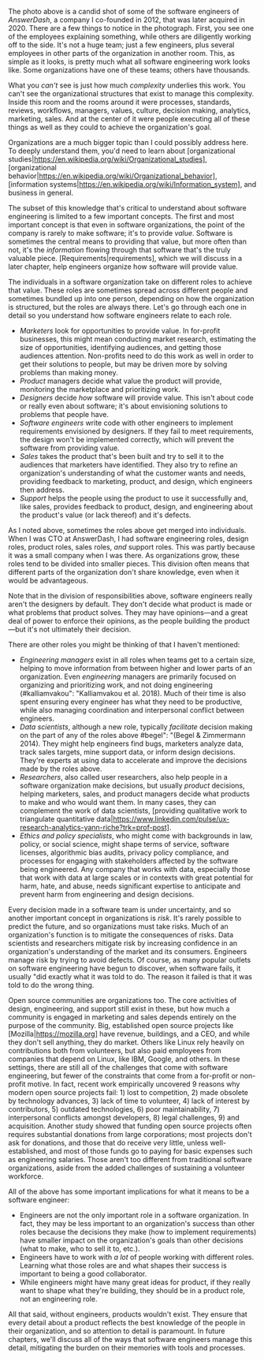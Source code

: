 The photo above is a candid shot of some of the software engineers of _AnswerDash_, a company I co-founded in 2012, that was later acquired in 2020. There are a few things to notice in the photograph. First, you see one of the employees explaining something, while others are diligently working off to the side. It's not a huge team; just a few engineers, plus several employees in other parts of the organization in another room. This, as simple as it looks, is pretty much what all software engineering work looks like. Some organizations have one of these teams; others have thousands.
		
What you _can't_ see is just how much _complexity_ underlies this work. You can't see the organizational structures that exist to manage this complexity. Inside this room and the rooms around it were processes, standards, reviews, workflows, managers, values, culture, decision making, analytics, marketing, sales. And at the center of it were people executing all of these things as well as they could to achieve the organization's goal.
		
Organizations are a much bigger topic than I could possibly address here. To deeply understand them, you'd need to learn about [organizational studies|https://en.wikipedia.org/wiki/Organizational_studies], [organizational behavior|https://en.wikipedia.org/wiki/Organizational_behavior], [information systems|https://en.wikipedia.org/wiki/Information_system], and business in general.
		
The subset of this knowledge that's critical to understand about software engineering is limited to a few important concepts. The first and most important concept is that even in software organizations, the point of the company is rarely to make software; it's to provide *value*<osterwalder15>. Software is sometimes the central means to providing that value, but more often than not, it's the _information_ flowing through that software that's the truly valuable piece. [Requirements|requirements], which we will discuss in a later chapter, help engineers organize how software will provide value.
		
The individuals in a software organization take on different roles to achieve that value. These roles are sometimes spread across different people and sometimes bundled up into one person, depending on how the organization is structured, but the roles are always there. Let's go through each one in detail so you understand how software engineers relate to each role.
		
* *Marketers* look for opportunities to provide value. In for-profit businesses, this might mean conducting market research, estimating the size of opportunities, identifying audiences, and getting those audiences attention. Non-profits need to do this work as well in order to get their solutions to people, but may be driven more by solving problems than making money.
* *Product* managers decide what value the product will provide, monitoring the marketplace and prioritizing work.
* *Designers* decide _how_ software will provide value. This isn't about code or really even about software; it's about envisioning solutions to problems that people have.
* *Software engineers* write code with other engineers to implement requirements envisioned by designers. If they fail to meet requirements, the design won't be implemented correctly, which will prevent the software from providing value.
* *Sales* takes the product that's been built and try to sell it to the audiences that marketers have identified. They also try to refine an organization's understanding of what the customer wants and needs, providing feedback to marketing, product, and design, which engineers then address.
* *Support* helps the people using the product to use it successfully and, like sales, provides feedback to product, design, and engineering about the product's value (or lack thereof) and it's defects.
		
As I noted above, sometimes the roles above get merged into individuals. When I was CTO at AnswerDash, I had software engineering roles, design roles, product roles, sales roles, _and_ support roles. This was partly because it was a small company when I was there. As organizations grow, these roles tend to be divided into smaller pieces. This division often means that different parts of the organization don't share knowledge, even when it would be advantageous<chilana11>.
		
Note that in the division of responsibilities above, software engineers really aren't the designers by default. They don't decide what product is made or what problems that product solves. They may have opinions&mdash;and a great deal of power to enforce their opinions, as the people building the product&mdash;but it's not ultimately their decision.
		
There are other roles you might be thinking of that I haven't mentioned:
		
* *Engineering managers* exist in all roles when teams get to a certain size, helping to move information from between higher and lower parts of an organization. Even _engineering_ managers are primarily focused on organizing and prioritizing work, and not doing engineering (#kalliamvakou": "Kalliamvakou et al. 2018)</a>. Much of their time is also spent ensuring every engineer has what they need to be productive, while also managing coordination and interpersonal conflict between engineers.
* *Data scientists*, although a new role, typically _facilitate_ decision making on the part of any of the roles above #begel": "(Begel & Zimmermann 2014)</a>. They might help engineers find bugs, marketers analyze data, track sales targets, mine support data, or inform design decisions. They're experts at using data to accelerate and improve the decisions made by the roles above.
* *Researchers*, also called user researchers, also help people in a software organization make decisions, but usually _product_ decisions, helping marketers, sales, and product managers decide what products to make and who would want them. In many cases, they can complement the work of data scientists, [providing qualitative work to triangulate quantitative data|https://www.linkedin.com/pulse/ux-research-analytics-yann-riche?trk=prof-post].
* *Ethics and policy specialists*, who might come with backgrounds in law, policy, or social science, might shape terms of service, software licenses, algorithmic bias audits, privacy policy compliance, and processes for engaging with stakeholders affected by the software being engineered. Any company that works with data, especially those that work with data at large scales or in contexts with great potential for harm, hate, and abuse, needs significant expertise to anticipate and prevent harm from engineering and design decisions.

Every decision made in a software team is under uncertainty, and so another important concept in organizations is *risk*<boehm91>. It's rarely possible to predict the future, and so organizations must take risks. Much of an organization's function is to mitigate the consequences of risks. Data scientists and researchers mitigate risk by increasing confidence in an organization's understanding of the market and its consumers. Engineers manage risk by trying to avoid defects. Of course, as many popular outlets on software engineering have begun to discover, when software fails, it usually "did exactly what it was told to do. The reason it failed is that it was told to do the wrong thing.<somers17>
		

Open source communities are organizations too. The core activities of design, engineering, and support still exist in these, but how much a community is engaged in marketing and sales depends entirely on the purpose of the community. Big, established open source projects like [Mozilla|https://mozilla.org] have revenue, buildings, and a CEO, and while they don't sell anything, they do market. Others like Linux<lee03> rely heavily on contributions both from volunteers<ye03>, but also paid employees from companies that depend on Linux, like IBM, Google, and others. In these settings, there are still all of the challenges that come with software engineering, but fewer of the constraints that come from a for-profit or non-profit motive. In fact, recent work empirically uncovered 9 reasons why modern open source projects fail: 1) lost to competition, 2) made obsolete by technology advances, 3) lack of time to volunteer, 4) lack of interest by contributors, 5) outdated technologies, 6) poor maintainability, 7) interpersonal conflicts amongst developers, 8) legal challenges, 9) and acquisition<coelho17>. Another study showed that funding open source projects often requires substantial donations from large corporations; most projects don't ask for donations, and those that do receive very little, unless well-established, and most of those funds go to paying for basic expenses such as engineering salaries<overney20>. Those aren't too different from traditional software organizations, aside from the added challenges of sustaining a volunteer workforce.
		
All of the above has some important implications for what it means to be a software engineer:
		
* Engineers are not the only important role in a software organization. In fact, they may be less important to an organization's success than other roles because the decisions they make (how to implement requirements) have smaller impact on the organization's goals than other decisions (what to make, who to sell it to, etc.).
* Engineers have to work with _a lot_ of people working with different roles. Learning what those roles are and what shapes their success is important to being a good collaborator<li17>.
* While engineers might have many great ideas for product, if they really want to shape what they're building, they should be in a product role, not an engineering role.
				
All that said, without engineers, products wouldn't exist. They ensure that every detail about a product reflects the best knowledge of the people in their organization, and so attention to detail is paramount. In future chapters, we'll discuss all of the ways that software engineers manage this detail, mitigating the burden on their memories with tools and processes.